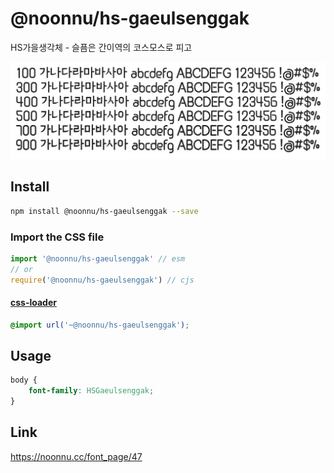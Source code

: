 # @noonnu/hs-gaeulsenggak

HS가을생각체 - 슬픔은 간이역의 코스모스로 피고

![example](./example.png)

## Install

```bash
npm install @noonnu/hs-gaeulsenggak --save
```

### Import the CSS file

```js
import '@noonnu/hs-gaeulsenggak' // esm
// or
require('@noonnu/hs-gaeulsenggak') // cjs
```

#### [css-loader](https://github.com/webpack-contrib/css-loader)

```css
@import url('~@noonnu/hs-gaeulsenggak');
```

## Usage

```css
body {
    font-family: HSGaeulsenggak;
}
```

## Link

https://noonnu.cc/font_page/47
